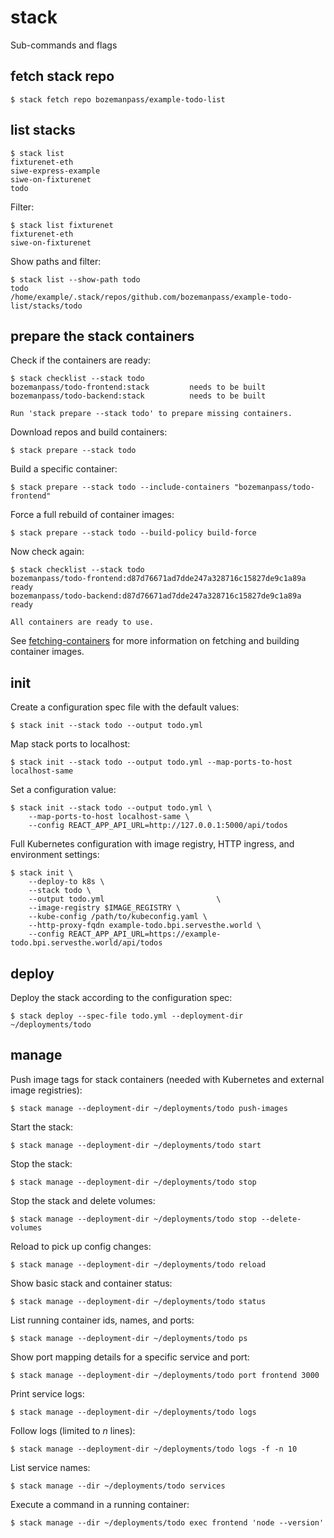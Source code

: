 # stack

Sub-commands and flags

## fetch stack repo
```
$ stack fetch repo bozemanpass/example-todo-list
```

## list stacks

```
$ stack list
fixturenet-eth
siwe-express-example
siwe-on-fixturenet
todo
```
Filter:
```
$ stack list fixturenet
fixturenet-eth
siwe-on-fixturenet
```

Show paths and filter:
```
$ stack list --show-path todo
todo         /home/example/.stack/repos/github.com/bozemanpass/example-todo-list/stacks/todo
```

## prepare the stack containers

Check if the containers are ready:

```
$ stack checklist --stack todo
bozemanpass/todo-frontend:stack         needs to be built
bozemanpass/todo-backend:stack          needs to be built

Run 'stack prepare --stack todo' to prepare missing containers.
```

Download repos and build containers:
```
$ stack prepare --stack todo
```
Build a specific container:
```
$ stack prepare --stack todo --include-containers "bozemanpass/todo-frontend"
```
Force a full rebuild of container images:
```
$ stack prepare --stack todo --build-policy build-force
```

Now check again:
```
$ stack checklist --stack todo
bozemanpass/todo-frontend:d87d76671ad7dde247a328716c15827de9c1a89a         ready
bozemanpass/todo-backend:d87d76671ad7dde247a328716c15827de9c1a89a          ready

All containers are ready to use.
```

See [fetching-containers](fetching-containers.md) for more information on fetching and building container images.

## init

Create a configuration spec file with the default values:
```
$ stack init --stack todo --output todo.yml
```

Map stack ports to localhost:
```
$ stack init --stack todo --output todo.yml --map-ports-to-host localhost-same
```

Set a configuration value:
```
$ stack init --stack todo --output todo.yml \
    --map-ports-to-host localhost-same \
    --config REACT_APP_API_URL=http://127.0.0.1:5000/api/todos
```

Full Kubernetes configuration with image registry, HTTP ingress, and environment settings:
```
$ stack init \
    --deploy-to k8s \
    --stack todo \
    --output todo.yml                         \
    --image-registry $IMAGE_REGISTRY \
    --kube-config /path/to/kubeconfig.yaml \
    --http-proxy-fqdn example-todo.bpi.servesthe.world \
    --config REACT_APP_API_URL=https://example-todo.bpi.servesthe.world/api/todos
```

## deploy

Deploy the stack according to the configuration spec:

```
$ stack deploy --spec-file todo.yml --deployment-dir ~/deployments/todo
```

## manage

Push image tags for stack containers (needed with Kubernetes and external image registries):
```
$ stack manage --deployment-dir ~/deployments/todo push-images
```

Start the stack:
```
$ stack manage --deployment-dir ~/deployments/todo start
```

Stop the stack:
```
$ stack manage --deployment-dir ~/deployments/todo stop
```

Stop the stack and delete volumes:
```
$ stack manage --deployment-dir ~/deployments/todo stop --delete-volumes
```

Reload to pick up config changes:
```
$ stack manage --deployment-dir ~/deployments/todo reload
```

Show basic stack and container status:
```
$ stack manage --deployment-dir ~/deployments/todo status
```

List running container ids, names, and ports:
```
$ stack manage --deployment-dir ~/deployments/todo ps
```

Show port mapping details for a specific service and port:
```
$ stack manage --deployment-dir ~/deployments/todo port frontend 3000
```

Print service logs:
```
$ stack manage --deployment-dir ~/deployments/todo logs
```

Follow logs (limited to _n_ lines):
```
$ stack manage --deployment-dir ~/deployments/todo logs -f -n 10
```

List service names:
```
$ stack manage --dir ~/deployments/todo services
```

Execute a command in a running container:
```
$ stack manage --dir ~/deployments/todo exec frontend 'node --version'
```
